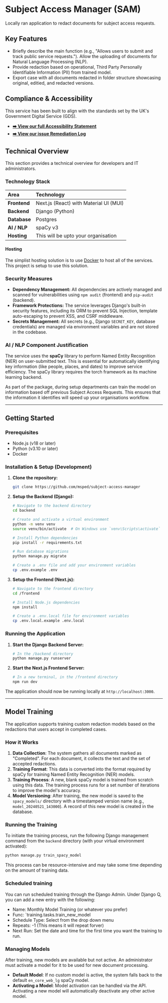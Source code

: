 # Subject Access Manager (SAM)

Locally ran application to redact documents for subject access requests.

## Key Features

* Briefly describe the main function (e.g., "Allows users to submit and track public service requests.").
Allow the uploading of documents for Natural Language Processing (NLP).
* Provide redaction based on operational, Third Party Personally Identifiable Information (PII) from trained model.
* Export case with all documents redacted in folder structure showcasing original, editied, and redacted versions.

## Compliance & Accessibility

This service has been built to align with the standards set by the UK's Government Digital Service (GDS).

* **[➡️ View our full Accessibility Statement](./ACCESSIBILITY.md)**
* **[➡️ View our issue Remediation Log](./REMEDIATION-LOG.md)**

## Technical Overview

This section provides a technical overview for developers and IT administrators.

### Technology Stack

| Area | Technology |
| :--- | :--- |
| **Frontend** | Next.js (React) with Material UI (MUI) |
| **Backend** | Django (Python) |
| **Database** | Postgres |
| **AI / NLP** | spaCy v3 |
| **Hosting** | This will be upto your organisation |

#### Hosting

The simplist hosting solution is to use [Docker](https://www.docker.com/) to host all of the services. This project is setup to use this solution.

### Security Measures

* **Dependency Management:** All dependencies are actively managed and scanned for vulnerabilities using `npm audit` (frontend) and `pip-audit` (backend).
* **Framework Protections:** The service leverages Django's built-in security features, including its ORM to prevent SQL Injection, template auto-escaping to prevent XSS, and CSRF middleware.
* **Secrets Management:** All secrets (e.g., Django `SECRET_KEY`, database credentials) are managed via environment variables and are not stored in the codebase.

### AI / NLP Component Justification

The service uses the **spaCy** library to perform Named Entity Recognition (NER) on user-submitted text. This is essential for automatically identifying key information (like people, places, and dates) to improve service efficiency. The spaCy library requires the torch framework as its machine learning backend.

As part of the package, during setup departments can train the model on information based off previous Subject Access Requests. This ensures that the information it identifies will speed up your organisations workflow.

---

## Getting Started

### Prerequisites

* Node.js (v18 or later)
* Python (v3.10 or later)
* Docker

### Installation & Setup (Development)

1. **Clone the repository:**

    ```bash
    git clone https://github.com/msped/subject-access-manager
    ```

2. **Setup the Backend (Django):**

    ```bash
    # Navigate to the backend directory
    cd backend

    # Create and activate a virtual environment
    python -m venv venv
    source venv/bin/activate  # On Windows use `venv\Scripts\activate`

    # Install Python dependencies
    pip install -r requirements.txt

    # Run database migrations
    python manage.py migrate

    # Create a .env file and add your environment variables
    cp .env.example .env
    ```

3. **Setup the Frontend (Next.js):**

    ```bash
    # Navigate to the frontend directory
    cd /frontend

    # Install Node.js dependencies
    npm install

    # Create a .env.local file for environment variables
    cp .env.local.example .env.local
    ```

### Running the Application

1. **Start the Django Backend Server:**

    ```bash
    # In the /backend directory
    python manage.py runserver
    ```

2. **Start the Next.js Frontend Server:**

    ```bash
    # In a new terminal, in the /frontend directory
    npm run dev
    ```

The application should now be running locally at `http://localhost:3000`.

---

## Model Training

The application supports training custom redaction models based on the redactions that users accept in completed cases.

### How it Works

1. **Data Collection**: The system gathers all documents marked as "Completed". For each document, it collects the text and the set of accepted redactions.
2. **Training Format**: This data is converted into the format required by spaCy for training Named Entity Recognition (NER) models.
3. **Training Process**: A new, blank spaCy model is trained from scratch using this data. The training process runs for a set number of iterations to improve the model's accuracy.
4. **Model Versioning**: After training, the new model is saved to the `spacy_models/` directory with a timestamped version name (e.g., `model_20240521_143000`). A record of this new model is created in the database.

### Running the Training

To initiate the training process, run the following Django management command from the `backend` directory (with your virtual environment activated):

```bash
python manage.py train_spacy_model
```

This process can be resource-intensive and may take some time depending on the amount of training data.

### Scheduled training

You can run scheduled training through the Django Admin. Under Django Q, you can add a new entry with the following:

* Name: Monthly Model Training (or whatever you prefer)
* Func: `training.tasks.train_new_model
* Schedule Type: Select from the drop down menu
* Repeats: -1 (This means it will repeat forver)
* Next Run: Set the date and time for the first time you want the training to run.

### Managing Models

After training, new models are available but not active. An administrator must activate a model for it to be used for new document processing.

* **Default Model**: If no custom model is active, the system falls back to the default `en_core_web_lg` spaCy model.
* **Activating a Model**: Model activation can be handled via the API. Activating a new model will automatically deactivate any other active model.
